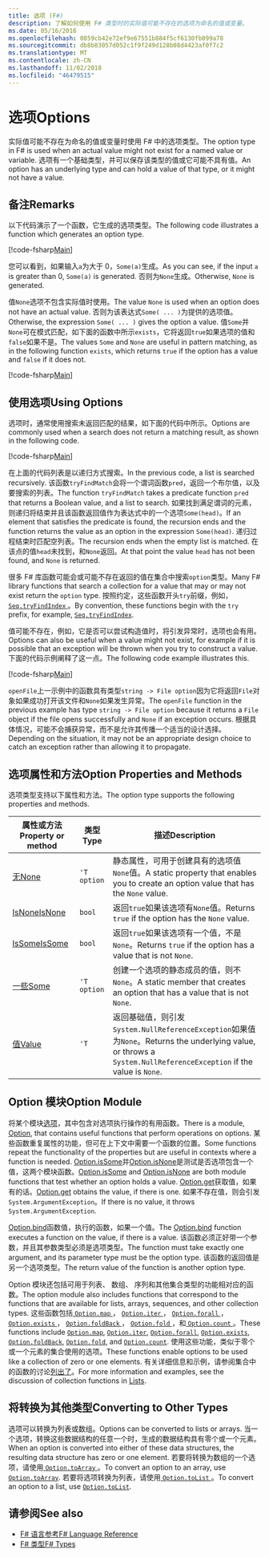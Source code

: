 ```yaml
---
title: 选项 (F#)
description: 了解如何使用 F# 类型时的实际值可能不存在的选项为命名的值或变量。
ms.date: 05/16/2016
ms.openlocfilehash: 0859cb42e72ef9e67551b884f5cf6130fb099a78
ms.sourcegitcommit: db8b83057d052c1f9f249d128b08d4423af0f7c2
ms.translationtype: MT
ms.contentlocale: zh-CN
ms.lasthandoff: 11/02/2018
ms.locfileid: "46479515"
---
```

# <a name="options"></a><span data-ttu-id="d3540-103">选项</span><span class="sxs-lookup"><span data-stu-id="d3540-103">Options</span></span>

<span data-ttu-id="d3540-104">实际值可能不存在为命名的值或变量时使用 F# 中的选项类型。</span><span class="sxs-lookup"><span data-stu-id="d3540-104">The option type in F# is used when an actual value might not exist for a named value or variable.</span></span> <span data-ttu-id="d3540-105">选项有一个基础类型，并可以保存该类型的值或它可能不具有值。</span><span class="sxs-lookup"><span data-stu-id="d3540-105">An option has an underlying type and can hold a value of that type, or it might not have a value.</span></span>

## <a name="remarks"></a><span data-ttu-id="d3540-106">备注</span><span class="sxs-lookup"><span data-stu-id="d3540-106">Remarks</span></span>

<span data-ttu-id="d3540-107">以下代码演示了一个函数，它生成的选项类型。</span><span class="sxs-lookup"><span data-stu-id="d3540-107">The following code illustrates a function which generates an option type.</span></span>

[!code-fsharp[Main](../../../samples/snippets/fsharp/lang-ref-1/snippet1404.fs)]

<span data-ttu-id="d3540-108">您可以看到，如果输入`a`为大于 0，`Some(a)`生成。</span><span class="sxs-lookup"><span data-stu-id="d3540-108">As you can see, if the input `a` is greater than 0, `Some(a)` is generated.</span></span>  <span data-ttu-id="d3540-109">否则为`None`生成。</span><span class="sxs-lookup"><span data-stu-id="d3540-109">Otherwise, `None` is generated.</span></span>

<span data-ttu-id="d3540-110">值`None`选项不包含实际值时使用。</span><span class="sxs-lookup"><span data-stu-id="d3540-110">The value `None` is used when an option does not have an actual value.</span></span> <span data-ttu-id="d3540-111">否则为该表达式`Some( ... )`为提供的选项值。</span><span class="sxs-lookup"><span data-stu-id="d3540-111">Otherwise, the expression `Some( ... )` gives the option a value.</span></span> <span data-ttu-id="d3540-112">值`Some`并`None`可在模式匹配，如下面的函数中所示`exists`，它将返回`true`如果选项的值和`false`如果不是。</span><span class="sxs-lookup"><span data-stu-id="d3540-112">The values `Some` and `None` are useful in pattern matching, as in the following function `exists`, which returns `true` if the option has a value and `false` if it does not.</span></span>

[!code-fsharp[Main](../../../samples/snippets/fsharp/lang-ref-1/snippet1401.fs)]

## <a name="using-options"></a><span data-ttu-id="d3540-113">使用选项</span><span class="sxs-lookup"><span data-stu-id="d3540-113">Using Options</span></span>

<span data-ttu-id="d3540-114">选项时，通常使用搜索未返回匹配的结果，如下面的代码中所示。</span><span class="sxs-lookup"><span data-stu-id="d3540-114">Options are commonly used when a search does not return a matching result, as shown in the following code.</span></span>

[!code-fsharp[Main](../../../samples/snippets/fsharp/lang-ref-1/snippet1403.fs)]

<span data-ttu-id="d3540-115">在上面的代码列表是以递归方式搜索。</span><span class="sxs-lookup"><span data-stu-id="d3540-115">In the previous code, a list is searched recursively.</span></span> <span data-ttu-id="d3540-116">该函数`tryFindMatch`会将一个谓词函数`pred`，返回一个布尔值，以及要搜索的列表。</span><span class="sxs-lookup"><span data-stu-id="d3540-116">The function `tryFindMatch` takes a predicate function `pred` that returns a Boolean value, and a list to search.</span></span> <span data-ttu-id="d3540-117">如果找到满足谓词的元素，则递归将结束并且该函数返回值作为表达式中的一个选项`Some(head)`。</span><span class="sxs-lookup"><span data-stu-id="d3540-117">If an element that satisfies the predicate is found, the recursion ends and the function returns the value as an option in the expression `Some(head)`.</span></span> <span data-ttu-id="d3540-118">递归过程结束时匹配空列表。</span><span class="sxs-lookup"><span data-stu-id="d3540-118">The recursion ends when the empty list is matched.</span></span> <span data-ttu-id="d3540-119">在该点的值`head`未找到，和`None`返回。</span><span class="sxs-lookup"><span data-stu-id="d3540-119">At that point the value `head` has not been found, and `None` is returned.</span></span>

<span data-ttu-id="d3540-120">很多 F# 库函数可能会或可能不存在返回的值在集合中搜索`option`类型。</span><span class="sxs-lookup"><span data-stu-id="d3540-120">Many F# library functions that search a collection for a value that may or may not exist return the `option` type.</span></span> <span data-ttu-id="d3540-121">按照约定，这些函数开头`try`前缀，例如， [ `Seq.tryFindIndex` ](https://msdn.microsoft.com/library/c357b221-edf6-4f68-bf40-82a3156d945a)。</span><span class="sxs-lookup"><span data-stu-id="d3540-121">By convention, these functions begin with the `try` prefix, for example, [`Seq.tryFindIndex`](https://msdn.microsoft.com/library/c357b221-edf6-4f68-bf40-82a3156d945a).</span></span>

<span data-ttu-id="d3540-122">值可能不存在，例如，它是否可以尝试构造值时，将引发异常时，选项也会有用。</span><span class="sxs-lookup"><span data-stu-id="d3540-122">Options can also be useful when a value might not exist, for example if it is possible that an exception will be thrown when you try to construct a value.</span></span> <span data-ttu-id="d3540-123">下面的代码示例阐释了这一点。</span><span class="sxs-lookup"><span data-stu-id="d3540-123">The following code example illustrates this.</span></span>

[!code-fsharp[Main](../../../samples/snippets/fsharp/lang-ref-1/snippet1402.fs)]

<span data-ttu-id="d3540-124">`openFile`上一示例中的函数具有类型`string -> File option`因为它将返回`File`对象如果成功打开该文件和`None`如果发生异常。</span><span class="sxs-lookup"><span data-stu-id="d3540-124">The `openFile` function in the previous example has type `string -> File option` because it returns a `File` object if the file opens successfully and `None` if an exception occurs.</span></span> <span data-ttu-id="d3540-125">根据具体情况，可能不会捕获异常，而不是允许其传播一个适当的设计选择。</span><span class="sxs-lookup"><span data-stu-id="d3540-125">Depending on the situation, it may not be an appropriate design choice to catch an exception rather than allowing it to propagate.</span></span>

## <a name="option-properties-and-methods"></a><span data-ttu-id="d3540-126">选项属性和方法</span><span class="sxs-lookup"><span data-stu-id="d3540-126">Option Properties and Methods</span></span>

<span data-ttu-id="d3540-127">选项类型支持以下属性和方法。</span><span class="sxs-lookup"><span data-stu-id="d3540-127">The option type supports the following properties and methods.</span></span>

|<span data-ttu-id="d3540-128">属性或方法</span><span class="sxs-lookup"><span data-stu-id="d3540-128">Property or method</span></span>|<span data-ttu-id="d3540-129">类型</span><span class="sxs-lookup"><span data-stu-id="d3540-129">Type</span></span>|<span data-ttu-id="d3540-130">描述</span><span class="sxs-lookup"><span data-stu-id="d3540-130">Description</span></span>|
|------------------|----|-----------|
|[<span data-ttu-id="d3540-131">无</span><span class="sxs-lookup"><span data-stu-id="d3540-131">None</span></span>](https://msdn.microsoft.com/library/83ef260a-aa33-4e6f-aee6-b9bf0a461476)|`'T option`|<span data-ttu-id="d3540-132">静态属性，可用于创建具有的选项值`None`值。</span><span class="sxs-lookup"><span data-stu-id="d3540-132">A static property that enables you to create an option value that has the `None` value.</span></span>|
|[<span data-ttu-id="d3540-133">IsNone</span><span class="sxs-lookup"><span data-stu-id="d3540-133">IsNone</span></span>](https://msdn.microsoft.com/library/f08532ca-1716-4f60-ae59-8ef6256df234)|`bool`|<span data-ttu-id="d3540-134">返回`true`如果该选项有`None`值。</span><span class="sxs-lookup"><span data-stu-id="d3540-134">Returns `true` if the option has the `None` value.</span></span>|
|[<span data-ttu-id="d3540-135">IsSome</span><span class="sxs-lookup"><span data-stu-id="d3540-135">IsSome</span></span>](https://msdn.microsoft.com/library/c5088d51-c5d7-425f-a77f-12c379bb356f)|`bool`|<span data-ttu-id="d3540-136">返回`true`如果该选项有一个值，不是`None`。</span><span class="sxs-lookup"><span data-stu-id="d3540-136">Returns `true` if the option has a value that is not `None`.</span></span>|
|[<span data-ttu-id="d3540-137">一些</span><span class="sxs-lookup"><span data-stu-id="d3540-137">Some</span></span>](https://msdn.microsoft.com/library/12f048d2-e293-4596-accb-de036ecd63fc)|`'T option`|<span data-ttu-id="d3540-138">创建一个选项的静态成员的值，则不`None`。</span><span class="sxs-lookup"><span data-stu-id="d3540-138">A static member that creates an option that has a value that is not `None`.</span></span>|
|[<span data-ttu-id="d3540-139">值</span><span class="sxs-lookup"><span data-stu-id="d3540-139">Value</span></span>](https://msdn.microsoft.com/library/c79f68e8-11fd-45b1-a053-e8fc38b56df7)|`'T`|<span data-ttu-id="d3540-140">返回基础值，则引发`System.NullReferenceException`如果值为`None`。</span><span class="sxs-lookup"><span data-stu-id="d3540-140">Returns the underlying value, or throws a `System.NullReferenceException` if the value is `None`.</span></span>|

## <a name="option-module"></a><span data-ttu-id="d3540-141">Option 模块</span><span class="sxs-lookup"><span data-stu-id="d3540-141">Option Module</span></span>

<span data-ttu-id="d3540-142">将某个模块[选项](https://msdn.microsoft.com/library/e615e4d3-bbbb-49ba-addc-6061ea2e2f4c)，其中包含对选项执行操作的有用函数。</span><span class="sxs-lookup"><span data-stu-id="d3540-142">There is a module, [Option](https://msdn.microsoft.com/library/e615e4d3-bbbb-49ba-addc-6061ea2e2f4c), that contains useful functions that perform operations on options.</span></span> <span data-ttu-id="d3540-143">某些函数重复属性的功能，但可在上下文中需要一个函数的位置。</span><span class="sxs-lookup"><span data-stu-id="d3540-143">Some functions repeat the functionality of the properties but are useful in contexts where a function is needed.</span></span> <span data-ttu-id="d3540-144">[Option.isSome](https://msdn.microsoft.com/library/41ad0857-5672-4326-84b5-c33dc43dcf79)并[Option.isNone](https://msdn.microsoft.com/library/73db6a53-15e7-40a6-94f9-a0049e5f4819)是测试是否选项包含一个值，这两个模块函数。</span><span class="sxs-lookup"><span data-stu-id="d3540-144">[Option.isSome](https://msdn.microsoft.com/library/41ad0857-5672-4326-84b5-c33dc43dcf79) and [Option.isNone](https://msdn.microsoft.com/library/73db6a53-15e7-40a6-94f9-a0049e5f4819) are both module functions that test whether an option holds a value.</span></span> <span data-ttu-id="d3540-145">[Option.get](https://msdn.microsoft.com/library/803e9fcb-6edd-4910-808c-25f08cbc55ea)获取值，如果有的话。</span><span class="sxs-lookup"><span data-stu-id="d3540-145">[Option.get](https://msdn.microsoft.com/library/803e9fcb-6edd-4910-808c-25f08cbc55ea) obtains the value, if there is one.</span></span> <span data-ttu-id="d3540-146">如果不存在值，则会引发`System.ArgumentException`。</span><span class="sxs-lookup"><span data-stu-id="d3540-146">If there is no value, it throws `System.ArgumentException`.</span></span>

<span data-ttu-id="d3540-147">[Option.bind](https://msdn.microsoft.com/library/c3406192-24ac-49b5-bc3b-8f805187f1c0)函数值，执行的函数，如果一个值。</span><span class="sxs-lookup"><span data-stu-id="d3540-147">The [Option.bind](https://msdn.microsoft.com/library/c3406192-24ac-49b5-bc3b-8f805187f1c0) function executes a function on the value, if there is a value.</span></span> <span data-ttu-id="d3540-148">该函数必须正好带一个参数，并且其参数类型必须是选项类型。</span><span class="sxs-lookup"><span data-stu-id="d3540-148">The function must take exactly one argument, and its parameter type must be the option type.</span></span> <span data-ttu-id="d3540-149">该函数的返回值是另一个选项类型。</span><span class="sxs-lookup"><span data-stu-id="d3540-149">The return value of the function is another option type.</span></span>

<span data-ttu-id="d3540-150">Option 模块还包括可用于列表、 数组、 序列和其他集合类型的功能相对应的函数。</span><span class="sxs-lookup"><span data-stu-id="d3540-150">The option module also includes functions that correspond to the functions that are available for lists, arrays, sequences, and other collection types.</span></span> <span data-ttu-id="d3540-151">这些函数包括[ `Option.map` ](https://msdn.microsoft.com/library/91a20385-7e73-40c2-9adc-635e86d6a622)， [ `Option.iter` ](https://msdn.microsoft.com/library/83389eef-3dff-4074-b4cc-f69581c25191)， [ `Option.forall` ](https://msdn.microsoft.com/library/ba884586-5eae-49c5-9e36-05481c1c3428)， [ `Option.exists` ](https://msdn.microsoft.com/library/a606d2d4-fddc-4eab-ab37-c6138fb7ad99)， [ `Option.foldBack` ](https://msdn.microsoft.com/library/a882fbaf-c019-46f0-b4f5-b8c2b8b90ffb)， [ `Option.fold` ](https://msdn.microsoft.com/library/af896794-3d53-406c-9411-316cd5c33ad8)，和[ `Option.count` ](https://msdn.microsoft.com/library/2dac83a9-684e-4d0f-b50e-ff722a8bb876)。</span><span class="sxs-lookup"><span data-stu-id="d3540-151">These functions include [`Option.map`](https://msdn.microsoft.com/library/91a20385-7e73-40c2-9adc-635e86d6a622), [`Option.iter`](https://msdn.microsoft.com/library/83389eef-3dff-4074-b4cc-f69581c25191), [`Option.forall`](https://msdn.microsoft.com/library/ba884586-5eae-49c5-9e36-05481c1c3428), [`Option.exists`](https://msdn.microsoft.com/library/a606d2d4-fddc-4eab-ab37-c6138fb7ad99), [`Option.foldBack`](https://msdn.microsoft.com/library/a882fbaf-c019-46f0-b4f5-b8c2b8b90ffb), [`Option.fold`](https://msdn.microsoft.com/library/af896794-3d53-406c-9411-316cd5c33ad8), and [`Option.count`](https://msdn.microsoft.com/library/2dac83a9-684e-4d0f-b50e-ff722a8bb876).</span></span> <span data-ttu-id="d3540-152">使用这些功能，类似于零个或一个元素的集合使用的选项。</span><span class="sxs-lookup"><span data-stu-id="d3540-152">These functions enable options to be used like a collection of zero or one elements.</span></span> <span data-ttu-id="d3540-153">有关详细信息和示例，请参阅集合中的函数的讨论[列出了](lists.md)。</span><span class="sxs-lookup"><span data-stu-id="d3540-153">For more information and examples, see the discussion of collection functions in [Lists](lists.md).</span></span>

## <a name="converting-to-other-types"></a><span data-ttu-id="d3540-154">将转换为其他类型</span><span class="sxs-lookup"><span data-stu-id="d3540-154">Converting to Other Types</span></span>

<span data-ttu-id="d3540-155">选项可以转换为列表或数组。</span><span class="sxs-lookup"><span data-stu-id="d3540-155">Options can be converted to lists or arrays.</span></span> <span data-ttu-id="d3540-156">当一个选项，转换这些数据结构的任意一个时，生成的数据结构具有零个或一个元素。</span><span class="sxs-lookup"><span data-stu-id="d3540-156">When an option is converted into either of these data structures, the resulting data structure has zero or one element.</span></span> <span data-ttu-id="d3540-157">若要将转换为数组的一个选项，请使用[ `Option.toArray` ](https://msdn.microsoft.com/library/c8044873-ba17-4b52-8231-eb1a28318c64)。</span><span class="sxs-lookup"><span data-stu-id="d3540-157">To convert an option to an array, use [`Option.toArray`](https://msdn.microsoft.com/library/c8044873-ba17-4b52-8231-eb1a28318c64).</span></span> <span data-ttu-id="d3540-158">若要将选项转换为列表，请使用[ `Option.toList` ](https://msdn.microsoft.com/library/5f1af295-9fa9-40ad-b4a1-3578d94d44e1)。</span><span class="sxs-lookup"><span data-stu-id="d3540-158">To convert an option to a list, use [`Option.toList`](https://msdn.microsoft.com/library/5f1af295-9fa9-40ad-b4a1-3578d94d44e1).</span></span>

## <a name="see-also"></a><span data-ttu-id="d3540-159">请参阅</span><span class="sxs-lookup"><span data-stu-id="d3540-159">See also</span></span>

- [<span data-ttu-id="d3540-160">F# 语言参考</span><span class="sxs-lookup"><span data-stu-id="d3540-160">F# Language Reference</span></span>](index.md)
- [<span data-ttu-id="d3540-161">F# 类型</span><span class="sxs-lookup"><span data-stu-id="d3540-161">F# Types</span></span>](fsharp-types.md)
